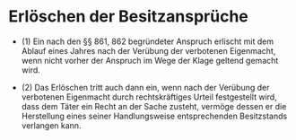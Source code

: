 # Erlöschen der Besitzansprüche

- (1) Ein nach den §§ 861, 862 begründeter Anspruch erlischt mit dem Ablauf eines Jahres nach der Verübung der verbotenen Eigenmacht, wenn nicht vorher der Anspruch im Wege der Klage geltend gemacht wird.

- (2) Das Erlöschen tritt auch dann ein, wenn nach der Verübung der verbotenen Eigenmacht durch rechtskräftiges Urteil festgestellt wird, dass dem Täter ein Recht an der Sache zusteht, vermöge dessen er die Herstellung eines seiner Handlungsweise entsprechenden Besitzstands verlangen kann.

